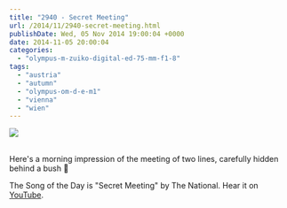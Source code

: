 ```yaml
---
title: "2940 - Secret Meeting"
url: /2014/11/2940-secret-meeting.html
publishDate: Wed, 05 Nov 2014 19:00:04 +0000
date: 2014-11-05 20:00:04
categories: 
  - "olympus-m-zuiko-digital-ed-75-mm-f1-8"
tags: 
  - "austria"
  - "autumn"
  - "olympus-om-d-e-m1"
  - "vienna"
  - "wien"
---
```

<div class="container">
<div class="center"><a target="_blank" href="https://d25zfm9zpd7gm5.cloudfront.net/1200x1200/2014/20141013_071851_lr.jpg"><img src="https://d25zfm9zpd7gm5.cloudfront.net/0600x0600/2014/20141013_071851_lr.jpg" /></a></div>
</div>
<br />

Here's a morning impression of the meeting of two lines, carefully hidden behind a bush 🙂

The Song of the Day is "Secret Meeting" by The National. Hear it on <a href="https://www.youtube.com/watch?v=LFb9tiK0hVo" target="_blank">YouTube</a>.


